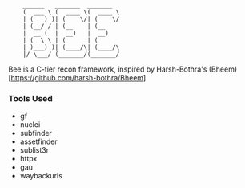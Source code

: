 
```
	______   _______  _______  
	(  ___ \ (  ____ \(  ____ \       
	| (   ) )| (    \/| (    \/
	| (__/ / | (__    | (__    
	|  __ (  |  __)   |  __)   
	| (  \ \ | (      | (         
	| )___) )| (____/\| (____/\ 
	|/ \___/ (_______/(_______/ 
```

Bee is a C-tier recon framework, inspired by Harsh-Bothra's (Bheem)[https://github.com/harsh-bothra/Bheem]

### Tools Used
  * gf
  * nuclei
  * subfinder
  * assetfinder
  * sublist3r
  * httpx
  * gau
  * waybackurls


